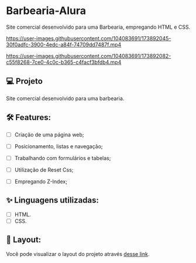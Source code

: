 # Barbearia-Alura
Site comercial desenvolvido para uma Barbearia, empregando  HTML e CSS.




https://user-images.githubusercontent.com/104083691/173892045-30f0adfc-3900-4edc-a84f-74709dd7487f.mp4



https://user-images.githubusercontent.com/104083691/173892082-c55f8268-7ce0-4c0c-b365-c4facf3bfdb4.mp4

## 💻 Projeto

Site comercial desenvolvido para uma barbearia.

## :hammer_and_wrench: Features:

-   [ ] Criação de uma página web;
-   [ ] Posicionamento, listas e navegação;
-   [ ] Trabalhando com formulários e tabelas;
-   [ ] Utilização de Reset Css;
-   [ ] Empregando Z-Index;


## ✨ Linguagens utilizadas:

-   [ ] HTML.
-   [ ] CSS.

## 🔖 Layout:

Você pode visualizar o layout do projeto através [desse link](#).
